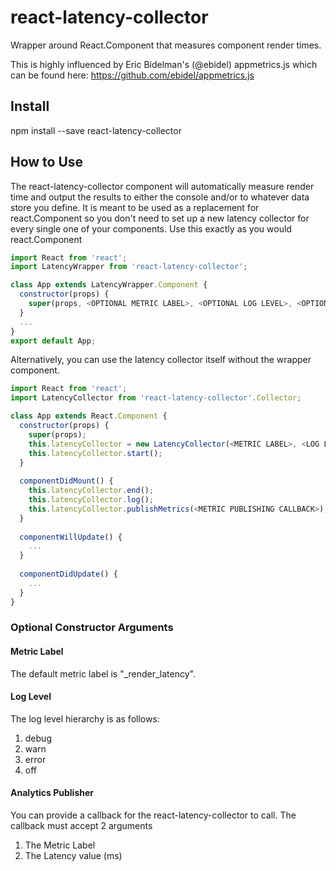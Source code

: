 # react-latency-collector
Wrapper around React.Component that measures component render times. 

This is highly influenced by Eric Bidelman's (@ebidel) appmetrics.js which can be found here: https://github.com/ebidel/appmetrics.js

## Install
npm install --save react-latency-collector

## How to Use

The react-latency-collector component will automatically measure render time and output the results to either the console and/or to whatever data store you define. 
It is meant to be used as a replacement for react.Component so you don't need to set up a new latency collector for every single one of your components. 
Use this exactly as you would react.Component

```js
import React from 'react';
import LatencyWrapper from 'react-latency-collector';

class App extends LatencyWrapper.Component {
  constructor(props) {
    super(props, <OPTIONAL METRIC LABEL>, <OPTIONAL LOG LEVEL>, <OPTIONAL ANALYTICS PUBLISHER>);
  }
  ...
}
export default App;
```

Alternatively, you can use the latency collector itself without the wrapper component.

```js
import React from 'react';
import LatencyCollector from 'react-latency-collector'.Collector;

class App extends React.Component {
  constructor(props) {
    super(props);
    this.latencyCollector = new LatencyCollector(<METRIC LABEL>, <LOG LEVEL>);
    this.latencyCollector.start();
  }
  
  componentDidMount() {
    this.latencyCollector.end();
    this.latencyCollector.log();
    this.latencyCollector.publishMetrics(<METRIC PUBLISHING CALLBACK>);
  }
  
  componentWillUpdate() {
    ...
  }
  
  componentDidUpdate() {
    ...
  }
}
```

### Optional Constructor Arguments

#### Metric Label
The default metric label is "<component className>_render_latency".

#### Log Level
The log level hierarchy is as follows:
1. debug
2. warn
3. error
4. off

#### Analytics Publisher
You can provide a callback for the react-latency-collector to call. The callback must accept 2 arguments
1. The Metric Label
2. The Latency value (ms)


